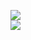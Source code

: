 [![](https://img.shields.io/badge/Made%20With-Github%20Spray-lightgrey.svg?style=for-the-badge&logo=github)](https://github.com/Annihil/github-spray#3477)  
[![](https://i.imgur.com/2DrTn0Z.gif)](https://github.com/Annihil/github-spray)